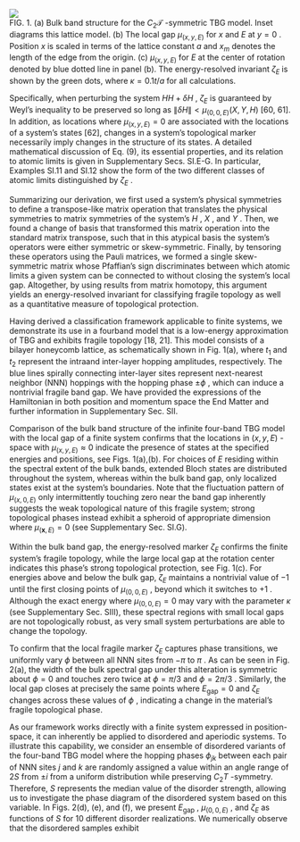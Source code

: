 ![](tmpbxaa7jk7/d00315c48f34447c3f279401e14b2236e5837e92cf12becf75bfa96bb272d504.jpg)  
FIG. 1. (a) Bulk band structure for the $C _ { 2 } \mathcal { T }$ -symmetric TBG model. Inset diagrams this lattice model. (b) The local gap $\mu _ { ( x , y , E ) }$ for $x$ and $E$ at $y = 0$ . Position $x$ is scaled in terms of the lattice constant $a$ and $x _ { m }$ denotes the length of the edge from the origin. (c) $\mu _ { ( x , y , E ) }$ for $E$ at the center of rotation denoted by blue dotted line in panel (b). The energy-resolved invariant $\zeta _ { E }$ is shown by the green dots, where $\kappa = 0 . 1 t / a$ for all calculations.  

Specifically, when perturbing the system $H  H + \delta H$ , $\zeta _ { E }$ is guaranteed by Weyl’s inequality to be preserved so long as $\| \delta H \| < \mu _ { ( 0 , 0 , E ) } ( X , Y , H )$ [60, 61]. In addition, as locations where $\mu _ { ( x , y , E ) } = 0$ are associated with the locations of a system’s states [62], changes in a system’s topological marker necessarily imply changes in the structure of its states. A detailed mathematical discussion of Eq. (9), its essential properties, and its relation to atomic limits is given in Supplementary Secs. SI.E-G. In particular, Examples SI.11 and SI.12 show the form of the two different classes of atomic limits distinguished by $\zeta _ { E }$ .  

Summarizing our derivation, we first used a system’s physical symmetries to define a transpose-like matrix operation that translates the physical symmetries to matrix symmetries of the system’s $H$ , $X$ , and $Y$ . Then, we found a change of basis that transformed this matrix operation into the standard matrix transpose, such that in this atypical basis the system’s operators were either symmetric or skew-symmetric. Finally, by tensoring these operators using the Pauli matrices, we formed a single skew-symmetric matrix whose Pfaffian’s sign discriminates between which atomic limits a given system can be connected to without closing the system’s local gap. Altogether, by using results from matrix homotopy, this argument yields an energy-resolved invariant for classifying fragile topology as well as a quantitative measure of topological protection.  

Having derived a classification framework applicable to finite systems, we demonstrate its use in a fourband model that is a low-energy approximation of TBG and exhibits fragile topology [18, 21]. This model consists of a bilayer honeycomb lattice, as schematically shown in Fig. 1(a), where $t _ { 1 }$ and $t _ { 2 }$ represent the intraand inter-layer hopping amplitudes, respectively. The blue lines spirally connecting inter-layer sites represent next-nearest neighbor (NNN) hoppings with the hopping phase $\pm \phi$ , which can induce a nontrivial fragile band gap. We have provided the expressions of the Hamiltonian in both position and momentum space the End Matter and further information in Supplementary Sec. SII.  

Comparison of the bulk band structure of the infinite four-band TBG model with the local gap of a finite system confirms that the locations in $( x , y , E )$ -space with $\mu _ { ( x , y , E ) } \approx 0$ indicate the presence of states at the specified energies and positions, see Figs. 1(a),(b). For choices of $E$ residing within the spectral extent of the bulk bands, extended Bloch states are distributed throughout the system, whereas within the bulk band gap, only localized states exist at the system’s boundaries. Note that the fluctuation pattern of $\mu _ { ( x , 0 , E ) }$ only intermittently touching zero near the band gap inherently suggests the weak topological nature of this fragile system; strong topological phases instead exhibit a spheroid of appropriate dimension where $\mu _ { ( \mathbf { x } , E ) } = 0$ (see Supplementary Sec. SI.G).  

Within the bulk band gap, the energy-resolved marker $\zeta _ { E }$ confirms the finite system’s fragile topology, while the large local gap at the rotation center indicates this phase’s strong topological protection, see Fig. 1(c). For energies above and below the bulk gap, $\zeta _ { E }$ maintains a nontrivial value of $- 1$ until the first closing points of $\mu _ { ( 0 , 0 , E ) }$ , beyond which it switches to $+ 1$ . Although the exact energy where $\mu _ { ( 0 , 0 , E ) } = 0$ may vary with the parameter $\kappa$ (see Supplementary Sec. SIII), these spectral regions with small local gaps are not topologically robust, as very small system perturbations are able to change the topology.  

To confirm that the local fragile marker $\zeta _ { E }$ captures phase transitions, we uniformly vary $\phi$ between all NNN sites from $- \pi$ to $\pi$ . As can be seen in Fig. 2(a), the width of the bulk spectral gap under this alteration is symmetric about $\phi = 0$ and touches zero twice at $\phi = \pi / 3$ and $\phi = 2 \pi / 3$ . Similarly, the local gap closes at precisely the same points where $E _ { \mathrm { g a p } } = 0$ and $\zeta _ { E }$ changes across these values of $\phi$ , indicating a change in the material’s fragile topological phase.  

As our framework works directly with a finite system expressed in position-space, it can inherently be applied to disordered and aperiodic systems. To illustrate this capability, we consider an ensemble of disordered variants of the four-band TBG model where the hopping phases $\phi _ { j k }$ between each pair of NNN sites $j$ and $k$ are randomly assigned a value within an angle range of $2 S$ from $\pm i$ from a uniform distribution while preserving $C _ { 2 } T$ -symmetry. Therefore, $S$ represents the median value of the disorder strength, allowing us to investigate the phase diagram of the disordered system based on this variable. In Figs. 2(d), (e), and (f), we present $E _ { \mathrm { g a p } }$ , $\mu _ { ( 0 , 0 , E ) }$ , and $\zeta _ { E }$ as functions of $S$ for 10 different disorder realizations. We numerically observe that the disordered samples exhibit  